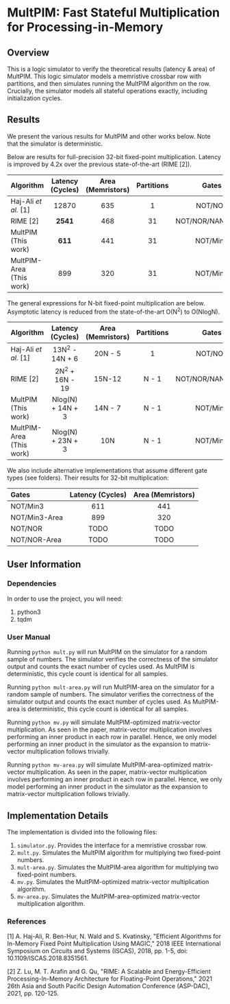 # MultPIM: Fast Stateful Multiplication for Processing-in-Memory
## Overview
This is a logic simulator to verify the theoretical results (latency & area) of MultPIM. This logic simulator models a memristive crossbar row with partitions, and then simulates running the MultPIM algorithm on 
the row. Crucially, the simulator models all stateful operations exactly, including initialization cycles.

## Results
We present the various results for MultPIM and other works below. Note that 
the simulator is deterministic. 

Below are results for full-precision 32-bit fixed-point multiplication. Latency is improved by 4.2x over the previous state-of-the-art (RIME [2]).

| Algorithm      | Latency (Cycles) | Area (Memristors) | Partitions | Gates
| ---- | :----: | :----: | :----: | :----: |
| Haj-Ali *et al.* [1] | 12870 | 635 | 1 | NOT/NOR |
| RIME [2] | **2541** | 468 | 31 | NOT/NOR/NAND/Min3 |
| MultPIM (This work) | **611** | 441 | 31 | NOT/Min3 |
| MultPIM-Area (This work) | 899 | 320 | 31 | NOT/Min3 |

The general expressions for N-bit fixed-point multiplication are below. Asymptotic latency is reduced from the state-of-the-art O(N<sup>2</sup>) to O(NlogN).

| Algorithm      | Latency (Cycles) | Area (Memristors) | Partitions | Gates
| ---- | :----: | :----: | :----: | :----: |
| Haj-Ali *et al.* [1] | 13N<sup>2</sup> - 14N + 6 | 20N - 5 | 1 | NOT/NOR |
| RIME [2] | 2N<sup>2</sup> + 16N - 19 | 15N-12 | N - 1 | NOT/NOR/NAND/Min3 |
| MultPIM (This work) | Nlog(N) + 14N + 3  | 14N - 7 | N - 1 | NOT/Min3 |
| MultPIM-Area (This work) | Nlog(N) + 23N + 3 | 10N | N - 1 | NOT/Min3 |

We also include alternative implementations that assume different gate types (see folders). Their results for 32-bit multiplication:

| Gates | Latency (Cycles) | Area (Memristors) |
| :---- | :----: | :----: |
| NOT/Min3 | 611 | 441 |
| NOT/Min3-Area | 899 | 320 |
| NOT/NOR | TODO | TODO |
| NOT/NOR-Area | TODO | TODO |

## User Information
### Dependencies
In order to use the project, you will need:
1. python3
2. tqdm
### User Manual
Running `python mult.py` will run MultPIM on the simulator for a random sample of numbers. The simulator verifies the correctness
of the simulator output and counts the exact number of cycles used. As MultPIM is deterministic, this cycle count is identical for all samples.

Running `python mult-area.py` will run MultPIM-area on the simulator for a random sample of numbers. The simulator verifies the correctness
of the simulator output and counts the exact number of cycles used. As MultPIM-area is deterministic, this cycle count is identical for all samples.

Running `python mv.py` will simulate MultPIM-optimized matrix-vector multiplication. As seen in the paper, matrix-vector multiplication
involves performing an inner product in each row in parallel. Hence, we only model performing an inner product in the simulator
as the expansion to matrix-vector multiplication follows trivially. 

Running `python mv-area.py` will simulate MultPIM-area-optimized matrix-vector multiplication. As seen in the paper, matrix-vector multiplication
involves performing an inner product in each row in parallel. Hence, we only model performing an inner product in the simulator
as the expansion to matrix-vector multiplication follows trivially. 

## Implementation Details
The implementation is divided into the following files: 
1. `simulator.py`. Provides the interface for a memristive crossbar row.
2. `mult.py`. Simulates the MultPIM algorithm for multiplying two fixed-point numbers.
3. `mult-area.py`. Simulates the MultPIM-area algorithm for multiplying two fixed-point numbers.
3. `mv.py`. Simulates the MultPIM-optimized matrix-vector multiplication algorithm.
3. `mv-area.py`. Simulates the MultPIM-area-optimized matrix-vector multiplication algorithm.

### References

[1] A. Haj-Ali, R. Ben-Hur, N. Wald and S. Kvatinsky, "Efficient Algorithms for In-Memory Fixed Point Multiplication Using MAGIC," 2018 IEEE International Symposium on Circuits and Systems (ISCAS), 2018, pp. 1-5, doi: 10.1109/ISCAS.2018.8351561.

[2] Z. Lu, M. T. Arafin and G. Qu, "RIME: A Scalable and Energy-Efficient Processing-In-Memory Architecture for Floating-Point Operations," 2021 26th Asia and South Pacific Design Automation Conference (ASP-DAC), 2021, pp. 120-125.